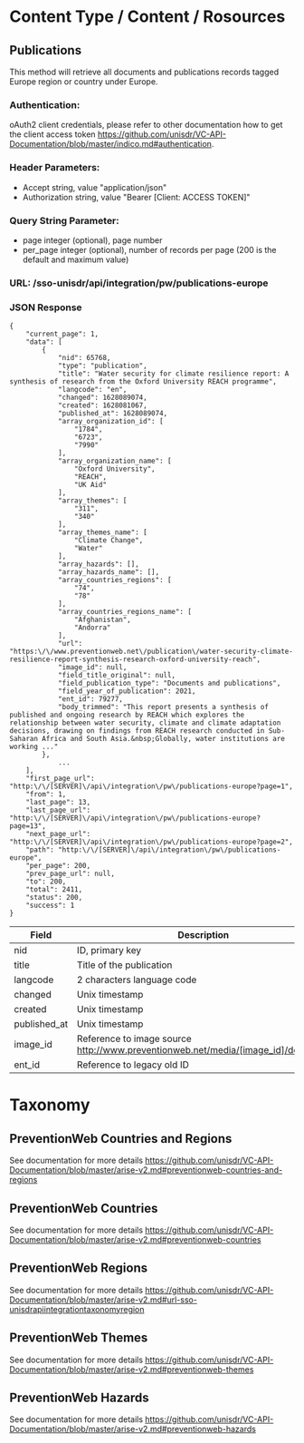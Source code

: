 # Content Type / Content / Rosources

## Publications

This method will retrieve all documents and publications records tagged Europe region or country under Europe.

### Authentication:

oAuth2 client credentials, please refer to other documentation how to get the client access token https://github.com/unisdr/VC-API-Documentation/blob/master/indico.md#authentication.

### Header Parameters:

* Accept string, value "application/json"
* Authorization string, value "Bearer [Client: ACCESS TOKEN]"

### Query String Parameter:

* page integer (optional), page number
* per_page integer (optional), number of records per page (200 is the default and maximum value)

### URL: /sso-unisdr/api/integration/pw/publications-europe

### JSON Response

```shell
{
	"current_page": 1,
	"data": [
		{
			"nid": 65768,
			"type": "publication",
			"title": "Water security for climate resilience report: A synthesis of research from the Oxford University REACH programme",
			"langcode": "en",
			"changed": 1628089074,
			"created": 1628081067,
			"published_at": 1628089074,
			"array_organization_id": [
				"1784",
				"6723",
				"7990"
			],
			"array_organization_name": [
				"Oxford University",
				"REACH",
				"UK Aid"
			],
			"array_themes": [
				"311",
				"340"
			],
			"array_themes_name": [
				"Climate Change",
				"Water"
			],
			"array_hazards": [],
			"array_hazards_name": [],
			"array_countries_regions": [
				"74",
				"78"
			],
			"array_countries_regions_name": [
				"Afghanistan",
				"Andorra"
			],
			"url": "https:\/\/www.preventionweb.net\/publication\/water-security-climate-resilience-report-synthesis-research-oxford-university-reach",
			"image_id": null,
			"field_title_original": null,
			"field_publication_type": "Documents and publications",
			"field_year_of_publication": 2021,
			"ent_id": 79277,
			"body_trimmed": "This report presents a synthesis of published and ongoing research by REACH which explores the relationship between water security, climate and climate adaptation decisions, drawing on findings from REACH research conducted in Sub-Saharan Africa and South Asia.&nbsp;Globally, water institutions are working ..."
		},
    		...
	],
	"first_page_url": "http:\/\/[SERVER]\/api\/integration\/pw\/publications-europe?page=1",
	"from": 1,
	"last_page": 13,
	"last_page_url": "http:\/\/[SERVER]\/api\/integration\/pw\/publications-europe?page=13",
	"next_page_url": "http:\/\/[SERVER]\/api\/integration\/pw\/publications-europe?page=2",
	"path": "http:\/\/[SERVER]\/api\/integration\/pw\/publications-europe",
	"per_page": 200,
	"prev_page_url": null,
	"to": 200,
	"total": 2411,
	"status": 200,
	"success": 1
}
```

| Field        	| Description                                                                      	| Type/Value       	|
|--------------	|----------------------------------------------------------------------------------	|------------------	|
| nid          	| ID, primary key                                                                     	| int           	|
| title        	| Title of the publication                                                         	| text             	|
| langcode     	| 2 characters language code                                                       	|                  	|
| changed      	| Unix timestamp                                                                   	| int              	|
| created      	| Unix timestamp                                                                   	|                  	|
| published_at 	| Unix timestamp                                                                   	|                  	|
| image_id     	| Reference to image source http://www.preventionweb.net/media/[image_id]/download 	| int              	|
| ent_id       	| Reference to legacy old ID                                                       	| int              	|

# Taxonomy

## PreventionWeb Countries and Regions

See documentation for more details https://github.com/unisdr/VC-API-Documentation/blob/master/arise-v2.md#preventionweb-countries-and-regions



## PreventionWeb Countries

See documentation for more details https://github.com/unisdr/VC-API-Documentation/blob/master/arise-v2.md#preventionweb-countries




## PreventionWeb Regions

See documentation for more details https://github.com/unisdr/VC-API-Documentation/blob/master/arise-v2.md#url-sso-unisdrapiintegrationtaxonomyregion



## PreventionWeb Themes

See documentation for more details https://github.com/unisdr/VC-API-Documentation/blob/master/arise-v2.md#preventionweb-themes


## PreventionWeb Hazards

See documentation for more details https://github.com/unisdr/VC-API-Documentation/blob/master/arise-v2.md#preventionweb-hazards

